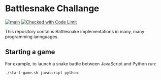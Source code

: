 # Battlesnake Challange

[![main](https://github.com/getcodelimit/pl-battlesnake/actions/workflows/main.yml/badge.svg)](https://github.com/getcodelimit/pl-battlesnake/actions/workflows/main.yml)
[![Checked with Code Limit](https://codelimit.vercel.app/api/badge/getcodelimit/pl-battlesnake)](https://github.com/getcodelimit/codelimit)

This repository contains Battlesnake implementations in many, many programming
lannguages.

## Starting a game

For example, to launch a snake battle between JavaScript and Python run:

```shell
./start-game.sh javascript python
```
